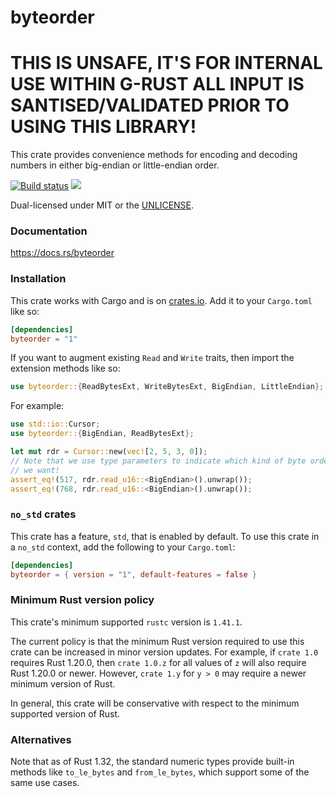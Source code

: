 byteorder
=========
THIS IS UNSAFE, IT'S FOR INTERNAL USE WITHIN G-RUST ALL INPUT IS SANTISED/VALIDATED PRIOR TO USING THIS LIBRARY!
=========
This crate provides convenience methods for encoding and decoding
numbers in either big-endian or little-endian order.

[![Build status](https://github.com/BurntSushi/byteorder/workflows/ci/badge.svg)](https://github.com/BurntSushi/byteorder/actions)
[![](https://meritbadge.herokuapp.com/byteorder)](https://crates.io/crates/byteorder)

Dual-licensed under MIT or the [UNLICENSE](https://unlicense.org/).


### Documentation

https://docs.rs/byteorder


### Installation

This crate works with Cargo and is on
[crates.io](https://crates.io/crates/byteorder). Add it to your `Cargo.toml`
like so:

```toml
[dependencies]
byteorder = "1"
```

If you want to augment existing `Read` and `Write` traits, then import the
extension methods like so:

```rust
use byteorder::{ReadBytesExt, WriteBytesExt, BigEndian, LittleEndian};
```

For example:

```rust
use std::io::Cursor;
use byteorder::{BigEndian, ReadBytesExt};

let mut rdr = Cursor::new(vec![2, 5, 3, 0]);
// Note that we use type parameters to indicate which kind of byte order
// we want!
assert_eq!(517, rdr.read_u16::<BigEndian>().unwrap());
assert_eq!(768, rdr.read_u16::<BigEndian>().unwrap());
```

### `no_std` crates

This crate has a feature, `std`, that is enabled by default. To use this crate
in a `no_std` context, add the following to your `Cargo.toml`:

```toml
[dependencies]
byteorder = { version = "1", default-features = false }
```


### Minimum Rust version policy

This crate's minimum supported `rustc` version is `1.41.1`.

The current policy is that the minimum Rust version required to use this crate
can be increased in minor version updates. For example, if `crate 1.0` requires
Rust 1.20.0, then `crate 1.0.z` for all values of `z` will also require Rust
1.20.0 or newer. However, `crate 1.y` for `y > 0` may require a newer minimum
version of Rust.

In general, this crate will be conservative with respect to the minimum
supported version of Rust.


### Alternatives

Note that as of Rust 1.32, the standard numeric types provide built-in methods
like `to_le_bytes` and `from_le_bytes`, which support some of the same use
cases.
